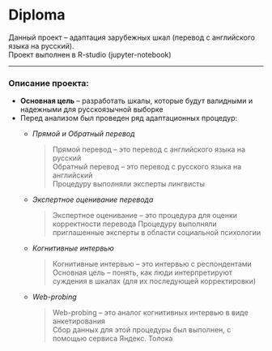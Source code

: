# Diploma
Данный проект – адаптация зарубежных шкал (перевод с английского языка на русский).   
Проект выполнен в R-studio (jupyter-notebook)

--- 
### Описание проекта:
- **Основная цель** – разработать шкалы, которые будут валидными и надежными для русскоязычной выборке
- Перед анализом был проведен ряд адаптационных процедур:
  - *Прямой и Обратный перевод*  
       >  Прямой перевод – это перевод с английского языка на русский   
          Обратный перевод – это перевод с русского языка на английский   
          Процедуру выполняли эксперты лингвисты
  
  - *Экспертное оценивание перевода*  
       >  Экспертное оценивание – это процедура для оценки корректности перевода
          Процедуру выполняли приглашенные эксперты в области социальной психологии 
  
  - *Когнитивные интервью*  
       >  Когнитивные интервью – это интервью с респондентами   
          Основная цель – понять, как люди интерпретируют суждения в шкалах (для их последующей корректировки)
  
  - *Web-probing*
      >  Web-probing – это аналог когнитивных интервью в виде анкетирования   
         Cбор данных для этой процедуры был выполнен, с помощью сервиса Яндекс. Толока 
